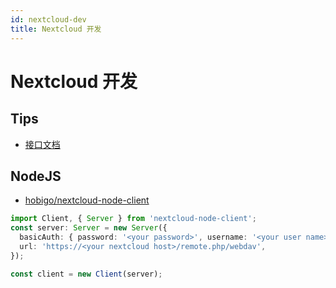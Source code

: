 ```yaml
---
id: nextcloud-dev
title: Nextcloud 开发
---
```


# Nextcloud 开发

## Tips

- [接口文档](https://docs.nextcloud.com/server/latest/admin_manual/configuration_user/instruction_set_for_users.html)


## NodeJS

- [hobigo/nextcloud-node-client](https://github.com/hobigo/nextcloud-node-client)

```ts
import Client, { Server } from 'nextcloud-node-client';
const server: Server = new Server({
  basicAuth: { password: '<your password>', username: '<your user name>' },
  url: 'https://<your nextcloud host>/remote.php/webdav',
});

const client = new Client(server);
```

